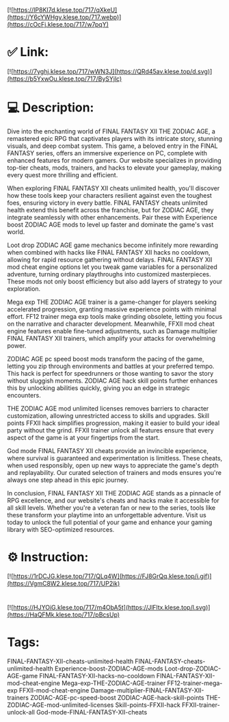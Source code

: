 [![https://IP8KI7d.klese.top/717/qXkeU](https://Y6cYWHgy.klese.top/717.webp)](https://cOcFj.klese.top/717/w7pqY)
# ✅ Link:
[![https://7yghj.klese.top/717/wWN3J](https://QRd45av.klese.top/d.svg)](https://b5YxwOu.klese.top/717/BySYjlc)
# 💻 Description:
Dive into the enchanting world of FINAL FANTASY XII THE ZODIAC AGE, a remastered epic RPG that captivates players with its intricate story, stunning visuals, and deep combat system. This game, a beloved entry in the FINAL FANTASY series, offers an immersive experience on PC, complete with enhanced features for modern gamers. Our website specializes in providing top-tier cheats, mods, trainers, and hacks to elevate your gameplay, making every quest more thrilling and efficient.



When exploring FINAL FANTASY XII cheats unlimited health, you'll discover how these tools keep your characters resilient against even the toughest foes, ensuring victory in every battle. FINAL FANTASY cheats unlimited health extend this benefit across the franchise, but for ZODIAC AGE, they integrate seamlessly with other enhancements. Pair these with Experience boost ZODIAC AGE mods to level up faster and dominate the game's vast world.



Loot drop ZODIAC AGE game mechanics become infinitely more rewarding when combined with hacks like FINAL FANTASY XII hacks no cooldown, allowing for rapid resource gathering without delays. FINAL FANTASY XII mod cheat engine options let you tweak game variables for a personalized adventure, turning ordinary playthroughs into customized masterpieces. These mods not only boost efficiency but also add layers of strategy to your exploration.



Mega exp THE ZODIAC AGE trainer is a game-changer for players seeking accelerated progression, granting massive experience points with minimal effort. FF12 trainer mega exp tools make grinding obsolete, letting you focus on the narrative and character development. Meanwhile, FFXII mod cheat engine features enable fine-tuned adjustments, such as Damage multiplier FINAL FANTASY XII trainers, which amplify your attacks for overwhelming power.



ZODIAC AGE pc speed boost mods transform the pacing of the game, letting you zip through environments and battles at your preferred tempo. This hack is perfect for speedrunners or those wanting to savor the story without sluggish moments. ZODIAC AGE hack skill points further enhances this by unlocking abilities quickly, giving you an edge in strategic encounters.



THE ZODIAC AGE mod unlimited licenses removes barriers to character customization, allowing unrestricted access to skills and upgrades. Skill points FFXII hack simplifies progression, making it easier to build your ideal party without the grind. FFXII trainer unlock all features ensure that every aspect of the game is at your fingertips from the start.



God mode FINAL FANTASY XII cheats provide an invincible experience, where survival is guaranteed and experimentation is limitless. These cheats, when used responsibly, open up new ways to appreciate the game's depth and replayability. Our curated selection of trainers and mods ensures you're always one step ahead in this epic journey.



In conclusion, FINAL FANTASY XII THE ZODIAC AGE stands as a pinnacle of RPG excellence, and our website's cheats and hacks make it accessible for all skill levels. Whether you're a veteran fan or new to the series, tools like these transform your playtime into an unforgettable adventure. Visit us today to unlock the full potential of your game and enhance your gaming library with SEO-optimized resources.

# ⚙️ Instruction:
[![https://1rDCJG.klese.top/717/QLq4W](https://FJ8GrQq.klese.top/i.gif)](https://VgmC8W2.klese.top/717/UP2ik)
#
[![https://HJYOiG.klese.top/717/m4ObA5t](https://JlFltx.klese.top/l.svg)](https://HaQFMk.klese.top/717/pBcsUp)
# Tags:
FINAL-FANTASY-XII-cheats-unlimited-health FINAL-FANTASY-cheats-unlimited-health Experience-boost-ZODIAC-AGE-mods Loot-drop-ZODIAC-AGE-game FINAL-FANTASY-XII-hacks-no-cooldown FINAL-FANTASY-XII-mod-cheat-engine Mega-exp-THE-ZODIAC-AGE-trainer FF12-trainer-mega-exp FFXII-mod-cheat-engine Damage-multiplier-FINAL-FANTASY-XII-trainers ZODIAC-AGE-pc-speed-boost ZODIAC-AGE-hack-skill-points THE-ZODIAC-AGE-mod-unlimited-licenses Skill-points-FFXII-hack FFXII-trainer-unlock-all God-mode-FINAL-FANTASY-XII-cheats






